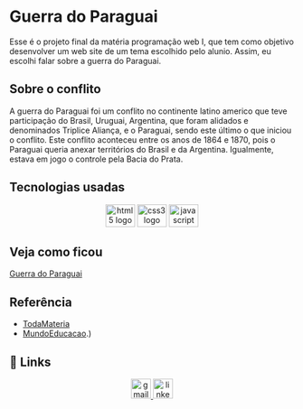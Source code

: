 # Guerra do Paraguai

Esse é o projeto final da matéria programação web I, que tem como objetivo desenvolver um web site de um tema escolhido pelo alunio. Assim, eu escolhi falar sobre a guerra do Paraguai.

## Sobre o conflito

A guerra do Paraguai foi um conflito no continente latino americo que teve participação do Brasil, Uruguai, Argentina, que foram alidados e denominados Triplice Aliança, e o Paraguai, sendo este último o que iniciou o conflito. Este conflito aconteceu entre os anos de 1864 e 1870, pois o Paraguai queria anexar territórios do Brasil e da Argentina. Igualmente, estava em jogo o controle pela Bacia do Prata.

## Tecnologias usadas
<div align="center">
  <img src="https://cdn.jsdelivr.net/gh/devicons/devicon/icons/html5/html5-original.svg" height="40" width="52" alt="html5 logo"  />
  <img src="https://cdn.jsdelivr.net/gh/devicons/devicon/icons/css3/css3-original.svg" height="40" width="52" alt="css3 logo"  />
  <img src="https://cdn.jsdelivr.net/gh/devicons/devicon/icons/javascript/javascript-plain.svg" height="40" width="52" alt="javascript logo"  />
</div>

## Veja como ficou
[Guerra do Paraguai](https://guerra-do-paraguai.vercel.app/)

## Referência

- [TodaMateria](https://www.todamateria.com.br/guerra-do-paraguai/#:~:text=Consequ%C3%AAncias%20da%20Guerra%20do%20Paraguai&text=Al%C3%A9m%20disso%2C%20perdeu%20parte%20do,e%20o%20Brasil%2C%20em%201943.)
- [MundoEducacao](https://mundoeducacao.uol.com.br/historiadobrasil/guerra-paraguai.htm#:~:text=A%20guerra%20oficialmente%20encerrou%2Dse,mil%20e%20150%20mil%20mortos).)

## 🔗 Links
<div align="center">
  <a href="mailto:jobagpj@gmail.com" target="_blank">
    <img src="https://img.shields.io/static/v1?message=Gmail&logo=gmail&label=&color=D14836&logoColor=white&labelColor=&style=for-the-badge" height="35" alt="gmail logo"  />
  </a>
  <a href="https://www.linkedin.com/in/devamauryjr/" target="_blank">
    <img src="https://img.shields.io/static/v1?message=LinkedIn&logo=linkedin&label=&color=0077B5&logoColor=white&labelColor=&style=for-the-badge" height="35" alt="linkedin logo"  />
  </a>
</div>
